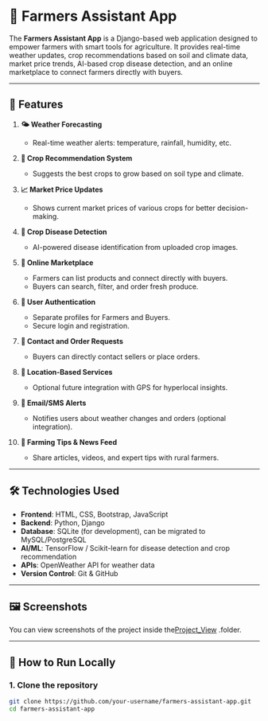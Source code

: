 # 🌾 Farmers Assistant App

The **Farmers Assistant App** is a Django-based web application designed to empower farmers with smart tools for agriculture. It provides real-time weather updates, crop recommendations based on soil and climate data, market price trends, AI-based crop disease detection, and an online marketplace to connect farmers directly with buyers.

---

## 🚀 Features

1. **🌤️ Weather Forecasting**
   - Real-time weather alerts: temperature, rainfall, humidity, etc.

2. **🌱 Crop Recommendation System**
   - Suggests the best crops to grow based on soil type and climate.

3. **📈 Market Price Updates**
   - Shows current market prices of various crops for better decision-making.

4. **🧠 Crop Disease Detection**
   - AI-powered disease identification from uploaded crop images.

5. **🛒 Online Marketplace**
   - Farmers can list products and connect directly with buyers.
   - Buyers can search, filter, and order fresh produce.

6. **👥 User Authentication**
   - Separate profiles for Farmers and Buyers.
   - Secure login and registration.

7. **📩 Contact and Order Requests**
   - Buyers can directly contact sellers or place orders.

8. **📍 Location-Based Services**
   - Optional future integration with GPS for hyperlocal insights.

9. **🔔 Email/SMS Alerts**
   - Notifies users about weather changes and orders (optional integration).

10. **📰 Farming Tips & News Feed**
    - Share articles, videos, and expert tips with rural farmers.

---

## 🛠️ Technologies Used

- **Frontend**: HTML, CSS, Bootstrap, JavaScript
- **Backend**: Python, Django
- **Database**: SQLite (for development), can be migrated to MySQL/PostgreSQL
- **AI/ML**: TensorFlow / Scikit-learn for disease detection and crop recommendation
- **APIs**: OpenWeather API for weather data
- **Version Control**: Git & GitHub

---

## 🖼️ Screenshots

You can view screenshots of the project inside the[Project_View](./farmers_app/project_view/)
.folder.

---

## 🔧 How to Run Locally

### 1. Clone the repository
```bash
git clone https://github.com/your-username/farmers-assistant-app.git
cd farmers-assistant-app
